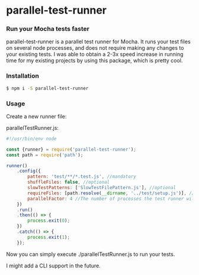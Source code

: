 # parallel-test-runner

### Run your Mocha tests faster

parallel-test-runner is a parallel test runner for Mocha.
It runs your test files on several node processes, and does not require making any changes to your existing tests.
I was able to obtain a 2-3x speed increase in running time for my existing projects by using this package, which is pretty cool.

### Installation
```bash
$ npm i -S parallel-test-runner
```

### Usage

Create a new runner file:

parallelTestRunner.js:

```javascript
#!/usr/bin/env node

const {runner} = require('parallel-test-runner');
const path = require('path');

runner()
    .config({
        pattern: 'test/**/*.test.js', //mandatory
        shuffleFiles: false, //optional
        slowTestPatterns: ['SlowTestFilePattern.js'], //optional
        requireFiles: [path.resolve(__dirname, '../test/setup.js')], //optional
        parallelFactor: 4 //The number of processes the test runner will spawn
    })
    .run()
    .then(() => {
        process.exit(0);
    })
    .catch(() => {
        process.exit(1);
    });
```

Now you can simply execute ./parallelTestRunner.js to run your tests.

I might add a CLI support in the future.
